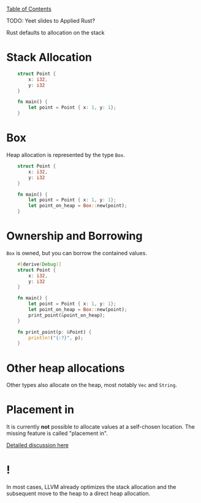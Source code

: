 [Table of Contents](./index.html)

TODO: Yeet slides to Applied Rust?

Rust defaults to allocation on the stack

Stack Allocation
================

```rust
    struct Point {
        x: i32,
        y: i32
    }

    fn main() {
        let point = Point { x: 1, y: 1};
    }
```
Box
===

Heap allocation is represented by the type `Box`.

```rust
    struct Point {
        x: i32,
        y: i32
    }

    fn main() {
        let point = Point { x: 1, y: 1};
        let point_on_heap = Box::new(point);
    }
```
Ownership and Borrowing
=======================

`Box` is owned, but you can borrow the contained values.

```rust
    #[derive(Debug)]
    struct Point {
        x: i32,
        y: i32
    }

    fn main() {
        let point = Point { x: 1, y: 1};
        let point_on_heap = Box::new(point);
        print_point(&point_on_heap);
    }

    fn print_point(p: &Point) {
        println!("{:?}", p);
    }
```
Other heap allocations
======================

Other types also allocate on the heap, most notably `Vec` and `String`.

Placement in
============

It is currently **not** possible to allocate values at a self-chosen
location. The missing feature is called "placement in".

[Detailed discussion
here](https://internals.rust-lang.org/t/lang-team-minutes-feature-status-report-placement-in-and-box/4646)

!
=

In most cases, LLVM already optimizes the stack allocation and the
subsequent move to the heap to a direct heap allocation.
